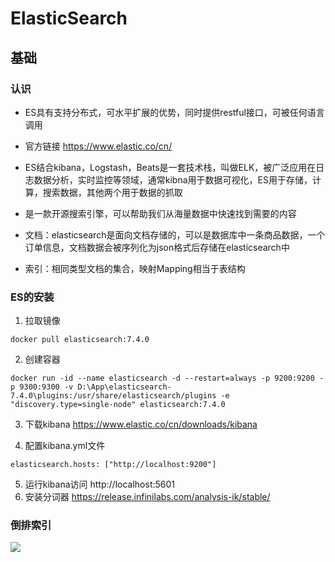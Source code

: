 # ElasticSearch

## 基础

###  认识

- ES具有支持分布式，可水平扩展的优势，同时提供restful接口，可被任何语言调用

- 官方链接 https://www.elastic.co/cn/

- ES结合kibana，Logstash，Beats是一套技术栈，叫做ELK，被广泛应用在日志数据分析，实时监控等领域，通常kibna用于数据可视化，ES用于存储，计算，搜索数据，其他两个用于数据的抓取

- 是一款开源搜索引擎，可以帮助我们从海量数据中快速找到需要的内容

- 文档：elasticsearch是面向文档存储的，可以是数据库中一条商品数据，一个订单信息，文档数据会被序列化为json格式后存储在elasticsearch中

- 索引：相同类型文档的集合，映射Mapping相当于表结构

### ES的安装

1. 拉取镜像

```
docker pull elasticsearch:7.4.0
```

2. 创建容器

```
docker run -id --name elasticsearch -d --restart=always -p 9200:9200 -p 9300:9300 -v D:\App\elasticsearch-7.4.0\plugins:/usr/share/elasticsearch/plugins -e "discovery.type=single-node" elasticsearch:7.4.0
```

3. 下载kibana https://www.elastic.co/cn/downloads/kibana

4. 配置kibana.yml文件

```
elasticsearch.hosts: ["http://localhost:9200"]
```

5. 运行kibana访问 http://localhost:5601
6. 安装分词器 https://release.infinilabs.com/analysis-ik/stable/

### 倒排索引

![](https://gulinall-hkw.oss-cn-shenzhen.aliyuncs.com/63b0f26b-508f-48ca-ae4f-f98056207216.png)





























